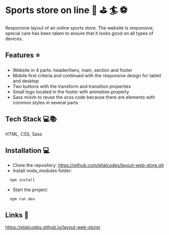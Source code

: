 # Sports store on line :football: :golf: :surfer: :soccer:

Responsive layout of an online sports store. The website is responsive, special care has been taken to ensure that it looks good on all types of devices. 


## Features :star:
 - Website in 4 parts: header/hero, main, section and footer
 - Mobile first criteria and continued with the responsive design for tablet and desktop
 - Two buttons with the transform and transition properties
 - Small logo located in the footer with animation property
 - Sass mixim to reuse the scss code because there are elements with common styles in several parts


## Tech Stack :computer::books:

HTML, CSS, Sass


## Installation 💻 

- Clone the repository: https://github.com/elialcodes/layout-web-store.git
- Install node_modules folder: 

```bash
  npm install
```
- Start the project: 

```bash
  npm run dev
```


## Links  🔗 

https://elialcodes.github.io/layout-web-store/
